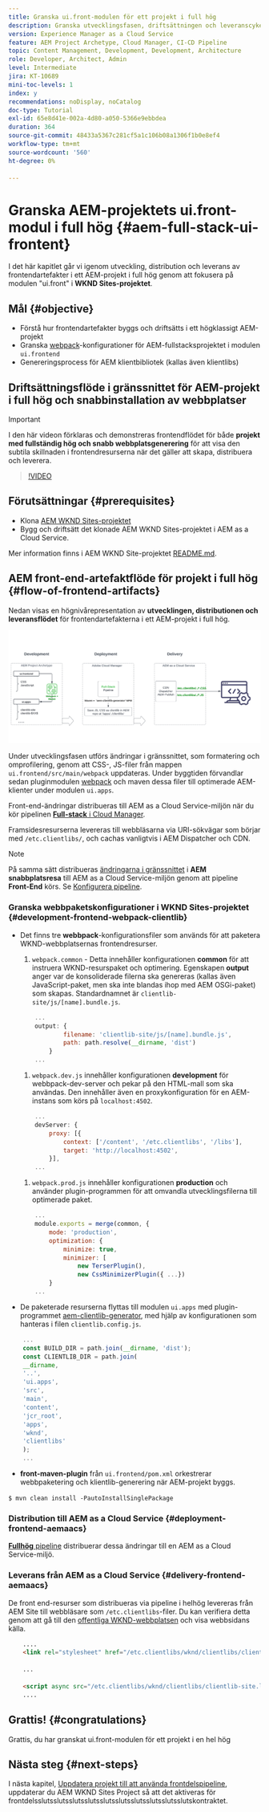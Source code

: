 ```yaml
---
title: Granska ui.front-modulen för ett projekt i full hög
description: Granska utvecklingsfasen, driftsättningen och leveranscykeln för ett webbaserat AEM Sites-projekt i full hög.
version: Experience Manager as a Cloud Service
feature: AEM Project Archetype, Cloud Manager, CI-CD Pipeline
topic: Content Management, Development, Development, Architecture
role: Developer, Architect, Admin
level: Intermediate
jira: KT-10689
mini-toc-levels: 1
index: y
recommendations: noDisplay, noCatalog
doc-type: Tutorial
exl-id: 65e8d41e-002a-4d80-a050-5366e9ebbdea
duration: 364
source-git-commit: 48433a5367c281cf5a1c106b08a1306f1b0e8ef4
workflow-type: tm+mt
source-wordcount: '560'
ht-degree: 0%

---
```


# Granska AEM-projektets ui.front-modul i full hög {#aem-full-stack-ui-frontent}

I det här kapitlet går vi igenom utveckling, distribution och leverans av frontendartefakter i ett AEM-projekt i full hög genom att fokusera på modulen &quot;ui.front&quot; i __WKND Sites-projektet__.


## Mål {#objective}

* Förstå hur frontendartefakter byggs och driftsätts i ett högklassigt AEM-projekt
* Granska [webpack](https://webpack.js.org/)-konfigurationer för AEM-fullstacksprojektet i modulen `ui.frontend`
* Genereringsprocess för AEM klientbibliotek (kallas även klientlibs)

## Driftsättningsflöde i gränssnittet för AEM-projekt i full hög och snabbinstallation av webbplatser

>[!IMPORTANT]
>
>I den här videon förklaras och demonstreras frontendflödet för både **projekt med fullständig hög och snabb webbplatsgenerering** för att visa den subtila skillnaden i frontendresurserna när det gäller att skapa, distribuera och leverera.

>[!VIDEO](https://video.tv.adobe.com/v/3409344?quality=12&learn=on)

## Förutsättningar {#prerequisites}


* Klona [AEM WKND Sites-projektet](https://github.com/adobe/aem-guides-wknd)
* Bygg och driftsätt det klonade AEM WKND Sites-projektet i AEM as a Cloud Service.

Mer information finns i AEM WKND Site-projektet [README.md](https://github.com/adobe/aem-guides-wknd/blob/main/README.md).

## AEM front-end-artefaktflöde för projekt i full hög {#flow-of-frontend-artifacts}

Nedan visas en högnivårepresentation av __utvecklingen, distributionen och leveransflödet__ för frontendartefakterna i ett AEM-projekt i full hög.

![Utveckling, driftsättning och leverans av frontendartefakter](assets/Dev-Deploy-Delivery-AEM-Project.png)


Under utvecklingsfasen utförs ändringar i gränssnittet, som formatering och omprofilering, genom att CSS-, JS-filer från mappen `ui.frontend/src/main/webpack` uppdateras. Under byggtiden förvandlar sedan pluginmodulen [webpack](https://webpack.js.org/) och maven dessa filer till optimerade AEM-klienter under modulen `ui.apps`.

Front-end-ändringar distribueras till AEM as a Cloud Service-miljön när du kör pipelinen [__Full-stack__ i Cloud Manager](https://experienceleague.adobe.com/docs/experience-manager-cloud-service/content/implementing/using-cloud-manager/cicd-pipelines/introduction-ci-cd-pipelines.html).

Framsidesresurserna levereras till webbläsarna via URI-sökvägar som börjar med `/etc.clientlibs/`, och cachas vanligtvis i AEM Dispatcher och CDN.


>[!NOTE]
>
> På samma sätt distribueras [ändringarna i gränssnittet](https://experienceleague.adobe.com/docs/experience-manager-cloud-service/content/sites/administering/site-creation/quick-site/customize-theme.html) i __AEM snabbplatsresa__ till AEM as a Cloud Service-miljön genom att pipeline __Front-End__ körs. Se [Konfigurera pipeline](https://experienceleague.adobe.com/docs/experience-manager-cloud-service/content/sites/administering/site-creation/quick-site/pipeline-setup.html).

### Granska webbpaketskonfigurationer i WKND Sites-projektet {#development-frontend-webpack-clientlib}

* Det finns tre __webbpack__-konfigurationsfiler som används för att paketera WKND-webbplatsernas frontendresurser.

   1. `webpack.common` - Detta innehåller konfigurationen __common__ för att instruera WKND-resurspaket och optimering. Egenskapen __output__ anger var de konsoliderade filerna ska genereras (kallas även JavaScript-paket, men ska inte blandas ihop med AEM OSGi-paket) som skapas. Standardnamnet är `clientlib-site/js/[name].bundle.js`.

  ```javascript
      ...
      output: {
              filename: 'clientlib-site/js/[name].bundle.js',
              path: path.resolve(__dirname, 'dist')
          }
      ...    
  ```

   1. `webpack.dev.js` innehåller konfigurationen __development__ för webbpack-dev-server och pekar på den HTML-mall som ska användas. Den innehåller även en proxykonfiguration för en AEM-instans som körs på `localhost:4502`.

  ```javascript
      ...
      devServer: {
          proxy: [{
              context: ['/content', '/etc.clientlibs', '/libs'],
              target: 'http://localhost:4502',
          }],
      ...    
  ```

   1. `webpack.prod.js` innehåller konfigurationen __production__ och använder plugin-programmen för att omvandla utvecklingsfilerna till optimerade paket.

  ```javascript
      ...
      module.exports = merge(common, {
          mode: 'production',
          optimization: {
              minimize: true,
              minimizer: [
                  new TerserPlugin(),
                  new CssMinimizerPlugin({ ...})
          }
      ...    
  ```


* De paketerade resurserna flyttas till modulen `ui.apps` med plugin-programmet [ aem-clientlib-generator](https://www.npmjs.com/package/aem-clientlib-generator), med hjälp av konfigurationen som hanteras i filen `clientlib.config.js`.

```javascript
    ...
    const BUILD_DIR = path.join(__dirname, 'dist');
    const CLIENTLIB_DIR = path.join(
    __dirname,
    '..',
    'ui.apps',
    'src',
    'main',
    'content',
    'jcr_root',
    'apps',
    'wknd',
    'clientlibs'
    );
    ...
```

* __front-maven-plugin__ från `ui.frontend/pom.xml` orkestrerar webbpaketering och klientlib-generering när AEM-projekt byggs.

`$ mvn clean install -PautoInstallSinglePackage`

### Distribution till AEM as a Cloud Service {#deployment-frontend-aemaacs}

[__Fullhög__ pipeline](https://experienceleague.adobe.com/docs/experience-manager-cloud-service/content/implementing/using-cloud-manager/cicd-pipelines/introduction-ci-cd-pipelines.html?#full-stack-pipeline) distribuerar dessa ändringar till en AEM as a Cloud Service-miljö.


### Leverans från AEM as a Cloud Service {#delivery-frontend-aemaacs}

De front end-resurser som distribueras via pipeline i helhög levereras från AEM Site till webbläsare som `/etc.clientlibs`-filer. Du kan verifiera detta genom att gå till den [offentliga WKND-webbplatsen](https://wknd.site/content/wknd/us/en.html) och visa webbsidans källa.

```html
    ....
    <link rel="stylesheet" href="/etc.clientlibs/wknd/clientlibs/clientlib-site.lc-181cd4102f7f49aa30eea548a7715c31-lc.min.css" type="text/css">

    ...

    <script async src="/etc.clientlibs/wknd/clientlibs/clientlib-site.lc-d4e7c03fe5c6a405a23b3ca1cc3dcd3d-lc.min.js"></script>
    ....
```

## Grattis! {#congratulations}

Grattis, du har granskat ui.front-modulen för ett projekt i en hel hög

## Nästa steg {#next-steps}

I nästa kapitel, [Uppdatera projekt till att använda frontdelspipeline](update-project.md), uppdaterar du AEM WKND Sites Project så att det aktiveras för frontdelsslutsslutsslutsslutsslutsslutsslutsslutsslutsslutskontraktet.
